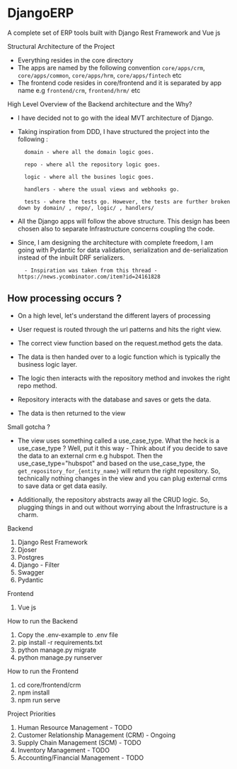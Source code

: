 # DjangoERP

A complete set of ERP tools built with Django Rest Framework and Vue js

Structural Architecture of the Project
- Everything resides in the core directory
- The apps are named by the following convention `core/apps/crm`, `core/apps/common`, `core/apps/hrm`, `core/apps/fintech` etc
- The frontend code resides in core/frontend and it is separated by app name e.g `frontend/crm`, `frontend/hrm/` etc

High Level Overview of the Backend architecture and the Why?
- I have decided not to go with the ideal MVT architecture of Django.

- Taking inspiration from DDD, I have structured the project into the following :

        domain - where all the domain logic goes.
        
        repo - where all the repository logic goes.
        
        logic - where all the busines logic goes.
        
        handlers - where the usual views and webhooks go.
        
        tests - where the tests go. However, the tests are further broken down by domain/ , repo/, logic/ , handlers/ 
        
- All the Django apps will follow the above structure. This design has been chosen also to separate Infrastructure concerns coupling the code.

- Since, I am designing the architecture with complete freedom, I am going with Pydantic for data validation, serialization and de-serialization instead
of the inbuilt DRF serializers.
        
        - Inspiration was taken from this thread - https://news.ycombinator.com/item?id=24161828

## How processing occurs ?

- On a high level, let's understand the different layers of processing

- User request is routed through the url patterns and hits the right view.

- The correct view function based on the request.method gets the data.

- The data is then handed over to a logic function which is typically the business logic layer.

- The logic then interacts with the repository method and invokes the right repo method.

- Repository interacts with the database and saves or gets the data.

- The data is then returned to the view

Small gotcha ?

 - The view uses something called a use_case_type. What the heck is a use_case_type ? Well, put it this way - Think about if you decide to save the data
 to an external crm e.g hubspot. Then the use_case_type="hubspot" and based on the use_case_type, the `get_repository_for_{entity_name}` will return the 
 right repository. So, technically nothing changes in the view and you can plug external crms to save data or get data easily.
 
 - Additionally, the repository abstracts away all the CRUD logic. So, plugging things in and out without worrying about the Infrastructure is a charm.
 
 

Backend
1. Django Rest Framework
2. Djoser
3. Postgres
4. Django - Filter
5. Swagger
6. Pydantic

Frontend
1. Vue js

How to run the Backend
1. Copy the .env-example to .env file
2. pip install -r requirements.txt
3. python manage.py migrate
4. python manage.py runserver

How to run the Frontend
1. cd core/frontend/crm
2. npm install
3. npm run serve

Project Priorities
1. Human Resource Management - TODO
2. Customer Relationship Management (CRM) - Ongoing
3. Supply Chain Management (SCM) - TODO
4. Inventory Management - TODO
5. Accounting/Financial Management - TODO

